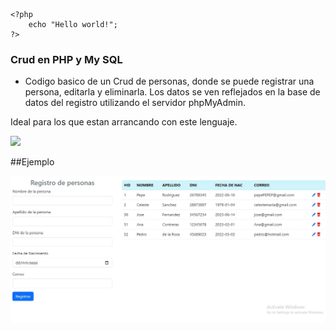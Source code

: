 
    <?php
        echo "Hello world!";
    ?>
    




### Crud en PHP y My SQL

- Codigo basico de un Crud de personas, donde se puede registrar una persona, editarla y eliminarla. Los datos se ven reflejados en la base de datos del registro utilizando el servidor phpMyAdmin. 

Ideal para los que estan arrancando con este lenguaje.



![](https://img.shields.io/github/stars/pandao/editor.md.svg) 

##Ejemplo

![](https://github.com/RodrigoDom01/crudConPHP/blob/master/ejemploCrud.jpg)

